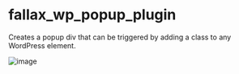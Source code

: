 # fallax_wp_popup_plugin
 Creates a popup div that can be triggered by adding a class to any WordPress element.
 
 
![image](https://user-images.githubusercontent.com/34890211/230513105-1592418e-ddea-4eda-a21d-34de8d465ffb.png)
